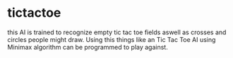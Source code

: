 # tictactoe

this AI is trained to recognize empty tic tac toe fields aswell as crosses and circles people might draw. Using this things like an Tic Tac Toe AI using Minimax algorithm can be programmed to play against.
